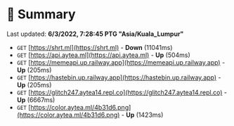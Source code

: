# 📖 Summary
Last updated: **6/3/2022, 7:28:45 PTG "Asia/Kuala_Lumpur"**

- `GET` [https://shrt.ml](https://shrt.ml) - **Down** (11041ms)
- `GET` [https://api.aytea.ml](https://api.aytea.ml) - **Up** (504ms)
- `GET` [https://memeapi.up.railway.app](https://memeapi.up.railway.app) - **Up** (205ms)
- `GET` [https://hastebin.up.railway.app](https://hastebin.up.railway.app) - **Up** (205ms)
- `GET` [https://glitch247.aytea14.repl.co](https://glitch247.aytea14.repl.co) - **Up** (6667ms)
- `GET` [https://color.aytea.ml/4b31d6.png](https://color.aytea.ml/4b31d6.png) - **Up** (1423ms)
